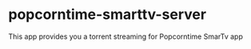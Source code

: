 popcorntime-smarttv-server
==========================

This app provides you a torrent streaming for Popcorntime SmarTv app
